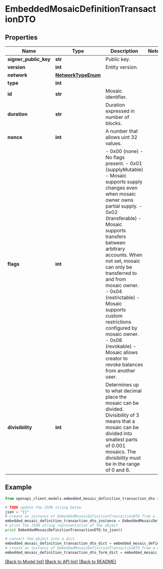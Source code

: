 # EmbeddedMosaicDefinitionTransactionDTO


## Properties

Name | Type | Description | Notes
------------ | ------------- | ------------- | -------------
**signer_public_key** | **str** | Public key. | 
**version** | **int** | Entity version. | 
**network** | [**NetworkTypeEnum**](NetworkTypeEnum.md) |  | 
**type** | **int** |  | 
**id** | **str** | Mosaic identifier. | 
**duration** | **str** | Duration expressed in number of blocks. | 
**nonce** | **int** | A number that allows uint 32 values. | 
**flags** | **int** | - 0x00 (none) - No flags present. - 0x01 (supplyMutable) - Mosaic supports supply changes even when mosaic owner owns partial supply. - 0x02 (transferable) - Mosaic supports transfers between arbitrary accounts. When not set, mosaic can only be transferred to and from mosaic owner. - 0x04 (restrictable) - Mosaic supports custom restrictions configured by mosaic owner. - 0x08 (revokable) - Mosaic allows creator to revoke balances from another user.  | 
**divisibility** | **int** | Determines up to what decimal place the mosaic can be divided. Divisibility of 3 means that a mosaic can be divided into smallest parts of 0.001 mosaics. The divisibility must be in the range of 0 and 6.  | 

## Example

```python
from openapi_client.models.embedded_mosaic_definition_transaction_dto import EmbeddedMosaicDefinitionTransactionDTO

# TODO update the JSON string below
json = "{}"
# create an instance of EmbeddedMosaicDefinitionTransactionDTO from a JSON string
embedded_mosaic_definition_transaction_dto_instance = EmbeddedMosaicDefinitionTransactionDTO.from_json(json)
# print the JSON string representation of the object
print EmbeddedMosaicDefinitionTransactionDTO.to_json()

# convert the object into a dict
embedded_mosaic_definition_transaction_dto_dict = embedded_mosaic_definition_transaction_dto_instance.to_dict()
# create an instance of EmbeddedMosaicDefinitionTransactionDTO from a dict
embedded_mosaic_definition_transaction_dto_form_dict = embedded_mosaic_definition_transaction_dto.from_dict(embedded_mosaic_definition_transaction_dto_dict)
```
[[Back to Model list]](../README.md#documentation-for-models) [[Back to API list]](../README.md#documentation-for-api-endpoints) [[Back to README]](../README.md)



